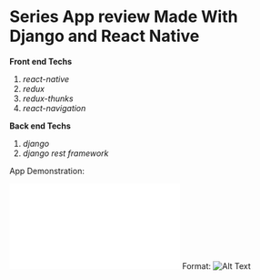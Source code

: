 # Series App review Made With Django and React Native

**Front end Techs**

1. *react-native*
1. *redux*
1. *redux-thunks*
1. *react-navigation*

**Back end Techs**

1. *django*
1. *django rest framework*

App Demonstration: 

![GitHub Logo](/Desing/login.pdf)
Format: ![Alt Text](url)

